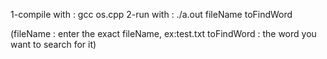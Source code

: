 1-compile with : gcc os.cpp
2-run with : ./a.out fileName toFindWord

(fileName : enter the exact fileName, ex:test.txt 
toFindWord : the word you want to search for it)
